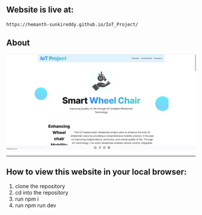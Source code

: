 ## Website is live at:
```
https://hemanth-sunkireddy.github.io/IoT_Project/
```

## About 
![homepage](https://github.com/hemanth-sunkireddy/IoT_Project/blob/main/homepage.png)

---

## How to view this website in your local browser:
1. clone the repository
2. cd into the repository
3. run npm i
4. run npm run dev
